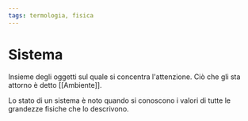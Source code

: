 ```yaml
---
tags: termologia, fisica
---
```

# Sistema
Insieme degli oggetti sul quale si concentra l'attenzione.
Ciò che gli sta attorno è detto [[Ambiente]].

Lo stato di un sistema è noto quando si conoscono i valori di tutte le grandezze fisiche che lo descrivono.